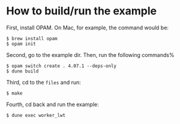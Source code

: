 How to build/run the example
============================

First, install OPAM. On Mac, for example, the command would be:

``` shell
$ brew install opam
$ opam init
```

Second, go to the example dir. Then, run the following commands%

``` shell
$ opam switch create . 4.07.1 --deps-only
$ dune build
```

Third, cd to the `files` and run:

``` shell
$ make
```

Fourth, cd back and run the example:

``` shell
$ dune exec worker_lwt
```

